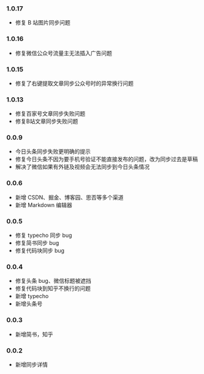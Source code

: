 ### 1.0.17

- 修复 B 站图片同步问题

### 1.0.16

- 修复微信公众号流量主无法插入广告问题

### 1.0.15

- 修复了右键提取文章同步公众号时的异常换行问题

### 1.0.13

- 修复百家号文章同步失败问题
- 修复B站文章同步失败问题

### 0.0.9

- 今日头条同步失败更明确的提示
- 修复今日头条不因为要手机号验证不能直接发布的问题，改为同步过去是草稿
- 解决了微信如果有外链及视频会无法同步到今日头条情况

### 0.0.6

- 新增 CSDN、掘金、博客园、思否等多个渠道
- 新增 Markdown 编辑器

### 0.0.5

- 修复 typecho 同步 bug
- 修复简书同步 bug
- 修复代码块同步 bug

### 0.0.4

- 修复头条 bug、微信标题被遮挡
- 修复代码块到知乎不换行的问题
- 新增 typecho
- 新增头条号

### 0.0.3

- 新增简书，知乎

### 0.0.2

- 新增同步详情
